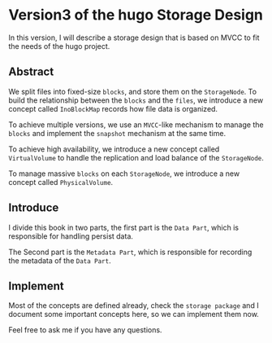 # Version3 of the hugo Storage Design

In this version, I will describe a storage design that is based on MVCC
to fit the needs of the hugo project.

## Abstract

We split files into fixed-size `blocks`, and store them on the `StorageNode`.
To build the relationship between the `blocks` and the `files`, we introduce
a new concept called `InoBlockMap` records how file data is organized.

To achieve multiple versions, we use an `MVCC`-like mechanism to manage the
`blocks` and implement the `snapshot` mechanism at the same time.

To achieve high availability, we introduce a new concept called `VirtualVolume`
to handle the replication and load balance of the `StorageNode`.

To manage massive `blocks` on each `StorageNode`, we introduce a new concept
called `PhysicalVolume`.

## Introduce

I divide this book in two parts, the first part is the `Data Part`, which is
responsible for handling persist data.

The Second part is the `Metadata Part`, which is responsible for recording the
metadata of the `Data Part`.

## Implement

Most of the concepts are defined already, check the `storage package` and I document
some important concepts here, so we can implement them now.

Feel free to ask me if you have any questions.



